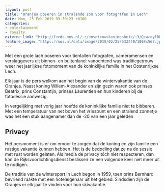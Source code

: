 ```yaml
---
layout: post
title: "Oranjes poseren in stralende zon voor fotografen in Lech"
date: Mon, 25 Feb 2019 09:39:23 +0100
categories: 
- entertainment 
- royalty 
externe_link: "http://feeds.nos.nl/~r/nosnieuwskoningshuis/~3/QewroylDFtA/2273406"
feature_image: "https://nos.nl/data/image/2019/02/25/533240/1008x567.jpg"
---
```


<p>Met een grote lach poseren voor tientallen fotografen, cameramensen en verslaggevers uit binnen- en buitenland: vanochtend was traditiegetrouw weer het jaarlijkse fotomoment van de koninklijke familie in het Oostenrijkse Lech.</p>
<p>Elk jaar is de pers welkom aan het begin van de wintervakantie van de Oranjes. Naast koning Willem-Alexander en zijn gezin waren ook prinses Beatrix, prins Constantijn, prinses Laurentien en hun kinderen bij de fotosessie aanwezig.</p>
<p>In vergelijking met vorig jaar hoefde de koninklijke familie niet te bibberen. Met een temperatuur van net boven het vriespunt en een stralend zonnetje was het een stuk aangenamer dan de -20 van een jaar geleden.</p>
<h2>Privacy</h2>
<p>Het persmoment is er om ervoor te zorgen dat de koning en zijn familie een rustige vakantie kunnen hebben. Het is de bedoeling dat ze na de sessie met rust worden gelaten. Als media de privacy tóch niet respecteren, dan kan de Rijksvoorlichtingsdienst beslissen ze een volgende keer niet meer uit te nodigen.</p>
<p>De traditie van de wintersport in Lech begon in 1959, toen prins Bernhard bevriend raakte met een hoteleigenaar uit het gebied. Sindsdien zijn de Oranjes er elk jaar te vinden voor hun skivakantie.</p><img src="http://feeds.feedburner.com/~r/nosnieuwskoningshuis/~4/QewroylDFtA" height="1" width="1" alt=""/>
